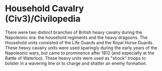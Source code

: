 # Household Cavalry (Civ3)/Civilopedia

There were two distinct branches of British heavy cavalry during the
Napoleonic era: the household regiments and the heavy dragoons. The
Household units consisted of the Life Guards and the Royal Horse Guards.
These heavy cavalry units were used sparingly during the early years of the
Napoleonic wars, but came to prominence after 1812 (and especially at the
Battle of Waterloo). These heavy units were used as "shock" troops to 
bolster in a wavering line or to charge and shatter an enemy formation.